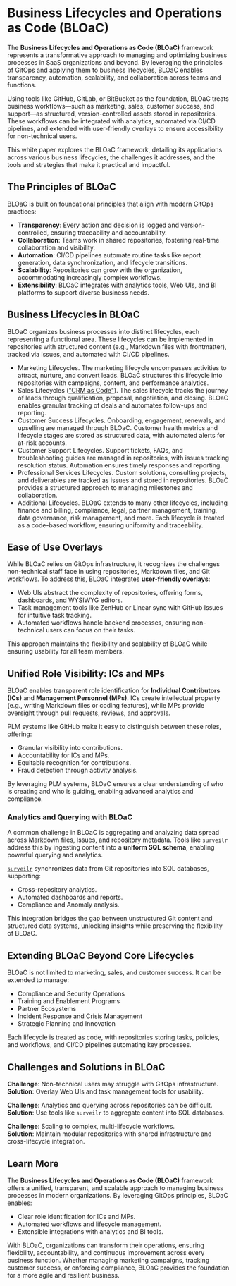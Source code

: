 # **Business Lifecycles and Operations as Code (BLOaC)**

The **Business Lifecycles and Operations as Code (BLOaC)** framework represents a transformative approach to managing and optimizing business processes in SaaS organizations and beyond. By leveraging the principles of GitOps and applying them to business lifecycles, BLOaC enables transparency, automation, scalability, and collaboration across teams and functions.

Using tools like GitHub, GitLab, or BitBucket as the foundation, BLOaC treats business workflows—such as marketing, sales, customer success, and support—as structured, version-controlled assets stored in repositories. These workflows can be integrated with analytics, automated via CI/CD pipelines, and extended with user-friendly overlays to ensure accessibility for non-technical users.

This white paper explores the BLOaC framework, detailing its applications across various business lifecycles, the challenges it addresses, and the tools and strategies that make it practical and impactful.

## The Principles of BLOaC

BLOaC is built on foundational principles that align with modern GitOps practices:

- **Transparency**: Every action and decision is logged and version-controlled, ensuring traceability and accountability.
- **Collaboration**: Teams work in shared repositories, fostering real-time collaboration and visibility.
- **Automation**: CI/CD pipelines automate routine tasks like report generation, data synchronization, and lifecycle transitions.
- **Scalability**: Repositories can grow with the organization, accommodating increasingly complex workflows.
- **Extensibility**: BLOaC integrates with analytics tools, Web UIs, and BI platforms to support diverse business needs.

## Business Lifecycles in BLOaC

BLOaC organizes business processes into distinct lifecycles, each representing a functional area. These lifecycles can be implemented in repositories with structured content (e.g., Markdown files with frontmatter), tracked via issues, and automated with CI/CD pipelines.

- Marketing Lifecycles. The marketing lifecycle encompasses activities to attract, nurture, and convert leads. BLOaC structures this lifecycle into repositories with campaigns, content, and performance analytics.
- Sales Lifecycles (["CRM as Code"](./sales.md)). The sales lifecycle tracks the journey of leads through qualification, proposal, negotiation, and closing. BLOaC enables granular tracking of deals and automates follow-ups and reporting.
- Customer Success Lifecycles. Onboarding, engagement, renewals, and upselling are managed through BLOaC. Customer health metrics and lifecycle stages are stored as structured data, with automated alerts for at-risk accounts.
- Customer Support Lifecycles. Support tickets, FAQs, and troubleshooting guides are managed in repositories, with issues tracking resolution status. Automation ensures timely responses and reporting.
- Professional Services Lifecycles. Custom solutions, consulting projects, and deliverables are tracked as issues and stored in repositories. BLOaC provides a structured approach to managing milestones and collaboration.
- Additional Lifecycles. BLOaC extends to many other lifecycles, including finance and billing, compliance, legal, partner management, training, data governance, risk management, and more. Each lifecycle is treated as a code-based workflow, ensuring uniformity and traceability.

## Ease of Use Overlays

While BLOaC relies on GitOps infrastructure, it recognizes the challenges non-technical staff face in using repositories, Markdown files, and Git workflows. To address this, BLOaC integrates **user-friendly overlays**:

- Web UIs abstract the complexity of repositories, offering forms, dashboards, and WYSIWYG editors.  
- Task management tools like ZenHub or Linear sync with GitHub Issues for intuitive task tracking.  
- Automated workflows handle backend processes, ensuring non-technical users can focus on their tasks.  

This approach maintains the flexibility and scalability of BLOaC while ensuring usability for all team members.

## Unified Role Visibility: ICs and MPs

BLOaC enables transparent role identification for **Individual Contributors (ICs)** and **Management Personnel (MPs)**. ICs create intellectual property (e.g., writing Markdown files or coding features), while MPs provide oversight through pull requests, reviews, and approvals.

PLM systems like GitHub make it easy to distinguish between these roles, offering:

- Granular visibility into contributions.  
- Accountability for ICs and MPs.  
- Equitable recognition for contributions.  
- Fraud detection through activity analysis.  

By leveraging PLM systems, BLOaC ensures a clear understanding of who is creating and who is guiding, enabling advanced analytics and compliance.

### Analytics and Querying with BLOaC

A common challenge in BLOaC is aggregating and analyzing data spread across Markdown files, Issues, and repository metadata. Tools like `surveilr` address this by ingesting content into a **uniform SQL schema**, enabling powerful querying and analytics.

[`surveilr`](https://www.surveilr.com) synchronizes data from Git repositories into SQL databases, supporting:

- Cross-repository analytics.  
- Automated dashboards and reports.  
- Compliance and Anomaly analysis. 

This integration bridges the gap between unstructured Git content and structured data systems, unlocking insights while preserving the flexibility of BLOaC.

## Extending BLOaC Beyond Core Lifecycles

BLOaC is not limited to marketing, sales, and customer success. It can be extended to manage:

- Compliance and Security Operations  
- Training and Enablement Programs  
- Partner Ecosystems  
- Incident Response and Crisis Management  
- Strategic Planning and Innovation  

Each lifecycle is treated as code, with repositories storing tasks, policies, and workflows, and CI/CD pipelines automating key processes.

## Challenges and Solutions in BLOaC

**Challenge**: Non-technical users may struggle with GitOps infrastructure.  
**Solution**: Overlay Web UIs and task management tools for usability.  

**Challenge**: Analytics and querying across repositories can be difficult.  
**Solution**: Use tools like `surveilr` to aggregate content into SQL databases.  

**Challenge**: Scaling to complex, multi-lifecycle workflows.  
**Solution**: Maintain modular repositories with shared infrastructure and cross-lifecycle integration.

## Learn More

The **Business Lifecycles and Operations as Code (BLOaC)** framework offers a unified, transparent, and scalable approach to managing business processes in modern organizations. By leveraging GitOps principles, BLOaC enables:

- Clear role identification for ICs and MPs.  
- Automated workflows and lifecycle management.  
- Extensible integrations with analytics and BI tools.  

With BLOaC, organizations can transform their operations, ensuring flexibility, accountability, and continuous improvement across every business function. Whether managing marketing campaigns, tracking customer success, or enforcing compliance, BLOaC provides the foundation for a more agile and resilient business.
